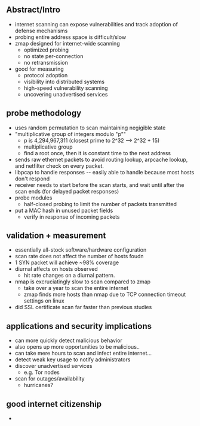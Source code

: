 ## Abstract/Intro

- internet scanning can expose vulnerabilities and track adoption of defense mechanisms
- probing entire address space is difficult/slow
- zmap designed for internet-wide scanning
    - optimized probing
    - no state per-connection
    - no retransmission
- good for measuring
    - protocol adoption
    - visibility into distributed systems
    - high-speed vulnerability scanning
    - uncovering unadvertised services


## probe methodology

- uses random permutation to scan maintaining negigible state
- "multiplicative group of integers modulo "p""
    - p is 4,294,967,311 (closest prime to 2^32 --> 2^32 + 15)
    - multiplicative group
    - find a root once, then it is constant time to the next address
- sends raw ethernet packets to avoid routing lookup, arpcache lookup,
  and netfilter check on every packet.
- libpcap to handle responses -- easily able to handle because most
  hosts don't respond
- receiver needs to start before the scan starts, and wait until after
  the scan ends (for delayed packet responses)
- probe modules
    - half-closed probing to limit the number of packets transmitted
- put a MAC hash in unused packet fields
    - verify in response of incoming packets


## validation + measurement

- essentially all-stock software/hardware configuration
- scan rate does not affect the number of hosts foudn
- 1 SYN packet will achieve ~98% coverage
- diurnal affects on hosts observed
    - hit rate changes on a diurnal pattern.
- nmap is excruciatingly slow to scan compared to zmap
    - take over a year to scan the entire internet
    - zmap finds more hosts than nmap due to TCP connection timeout settings on
      linux
- did SSL certificate scan far faster than previous studies


## applications and security implications

- can more quickly detect malicious behavior
- also opens up more opportunities to be malicious..
- can take mere hours to scan and infect entire internet...
- detect weak key usage to notify administrators
- discover unadvertised services
    - e.g. Tor nodes
- scan for outages/availability
    - hurricanes?


## good internet citizenship

- 